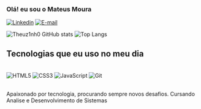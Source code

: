 ### Olá! eu sou o Mateus Moura

[![Linkedin](https://img.shields.io/badge/LinkedIn-0077B5?style=for-the-badge&logo=linkedin&logoColor=white)](https://www.linkedin.com/in/theuz1nh0/)
[![E-mail](https://img.shields.io/badge/Gmail-D14836?style=for-the-badge&logo=gmail&logoColor=white)](mailto:mateus.md1902@gmail.com)

![Theuz1nh0 GitHub stats](https://github-readme-stats.vercel.app/api?username=Theuz1nh0&custom_title=Theuz1nh0+Github+Status&include_all_commits=true&show_icons=true&theme=highcontrast)
![Top Langs](https://github-readme-stats.vercel.app/api/top-langs/?username=Theuz1nh0&layout=compact&theme=highcontrast)

## Tecnologias que eu uso no meu dia

<div style="display: inline_block" >
  <br/>
  <img align="center" alt="HTML5" src="https://img.shields.io/badge/HTML5-E34F26?style=for-the-badge&logo=html5&logoColor=white">
  <img align="center" alt="CSS3" src="https://img.shields.io/badge/CSS3-1572B6?style=for-the-badge&logo=css3&logoColor=white">
  <img align="center" alt="JavaScript" src="https://img.shields.io/badge/JavaScript-F7DF1E?style=for-the-badge&logo=javascript&logoColor=black">
  <img align="center" alt="Git" src="https://img.shields.io/badge/GIT-E44C30?style=for-the-badge&logo=git&logoColor=white">
</div><br/>

Apaixonado por tecnologia, procurando sempre novos desafios. Cursando Analise e Desenvolvimento de Sistemas
